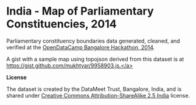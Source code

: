 India - Map of Parliamentary Constituencies, 2014
====

Parliamentary constituency boundaries data generated, cleaned, and verified at the [OpenDataCamp Bangalore Hackathon, 2014](http://odc.datameet.org/odcblr2014).

A gist with a sample map using topojson derived from this dataset is at <a href="https://gist.github.com/mukhtyar/9958903.js">https://gist.github.com/mukhtyar/9958903.js.</a>

**License**

The dataset is created by the DataMeet Trust, Bangalore, India, and is shared under [Creative Commons Attribution-ShareAlike 2.5 India](http://creativecommons.org/licenses/by-sa/2.5/in/) license.